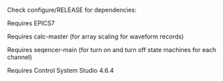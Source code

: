 Check configure/RELEASE for dependencies:

Requires EPICS7 

Requires calc-master (for array scaling for waveform records)

Requires seqencer-main (for turn on and turn off state machines for each channel)

Requires Control System Studio 4.6.4
